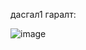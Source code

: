 дасгал1 гаралт:

![image](https://github.com/user-attachments/assets/50987417-99fb-4155-bbcd-d14617594c2f)
